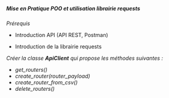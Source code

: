 
##### Mise en Pratique POO et utilisation librairie requests

*Prérequis*

- Introduction API (API REST, Postman)

- Introduction de la librairie requests

*Créer la classe **ApiClient** qui propose les méthodes suivantes :*

- *get_routers()*
- *create_router(router_payload)*
- *create_router_from_csv()*
- *delete_routers()*
